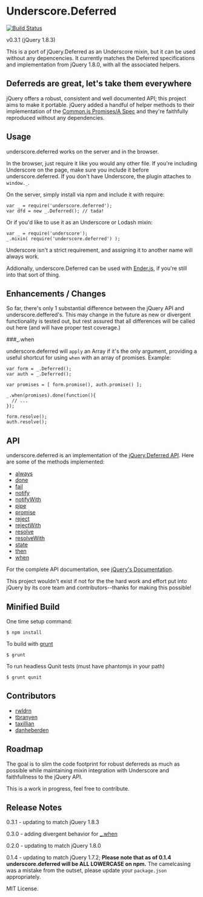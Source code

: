 # Underscore.Deferred

[![Build Status](https://secure.travis-ci.org/wookiehangover/underscore.deferred.png?branch=master)](http://travis-ci.org/wookiehangover/underscore.deferred)

v0.3.1 (jQuery 1.8.3)

This is a port of jQuery.Deferred as an Underscore mixin, but it can be
used without any depencencies. It currently matches the Deferred specifications
and implementation from jQuery 1.8.0, with all the associated helpers.

## Deferreds are great, let's take them everywhere

jQuery offers a robust, consistent and well documented API; this project aims
to make it portable. jQuery added a handful of helper methods to their
implementation of the [Common.js Promises/A Spec][promise] and they're faithfully
reproduced without any dependencies.

## Usage

underscore.deferred works on the server and in the browser.

In the browser, just require it like you would any other file. If you're
including Underscore on the page, make sure you include it before
underscore.deferred. If you don't have Underscore, the plugin attaches to
`window._`.

On the server, simply install via npm and include it with require:

    var _ = require('underscore.deferred');
    var dfd = new _.Deferred(); // tada!

Or if you'd like to use it as an Underscore or Lodash mixin:

    var _ = require('underscore');
    _.mixin( require('underscore.deferred') );

Underscore isn't a strict requirement, and assigning it to another
name will always work.

Addionally, underscore.Deferred can be used with [Ender.js][ender], if
you're still into that sort of thing.

## Enhancements / Changes

So far, there's only 1 substantial difference between the jQuery API and
underscore.deffered's. This may change in the future as new or
divergent functionality is tested out, but rest assured that all differences
will be called out here (and will have proper test coverage.)

###_.when

underscore.deferred will `apply` an Array if it's the only argument, providing a
useful shortcut for using `when` with an array of promises. Example:

    var form = _.Deferred();
    var auth = _.Deferred();

    var promises = [ form.promise(), auth.promise() ];

    _.when(promises).done(function(){
      // ...
    });

    form.resolve();
    auth.resolve();

## API

underscore.deferred is an implementation of the [jQuery.Deferred
API][jquery-docs]. Here are some of the methods implemented:

* [always](http://api.jquery.com/deferred.always/)
* [done](http://api.jquery.com/deferred.done/)
* [fail](http://api.jquery.com/deferred.fail/)
* [notify](http://api.jquery.com/deferred.notify/)
* [notifyWith](http://api.jquery.com/deferred.notifywith/)
* [pipe](http://api.jquery.com/deferred.pipe/)
* [promise](http://api.jquery.com/deferred.promise/)
* [reject](http://api.jquery.com/deferred.reject/)
* [rejectWith](http://api.jquery.com/deferred.rejectWith/)
* [resolve](http://api.jquery.com/deferred.resolve/)
* [resolveWith](http://api.jquery.com/deferred.resolve/)
* [state](http://api.jquery.com/deferred.notifywith/)
* [then](http://api.jquery.com/deferred.then/)
* [when](http://api.jquery.com/jQuery.when/)

For the complete API documentation, see [jQuery's Documentation][jquery-docs].

This project wouldn't exist if not for the the hard work and effort put
into jQuery by its core team and contributors--thanks for making this
possible!

## Minified Build

One time setup command:

```
$ npm install
```

To build with [grunt](https://github.com/cowboy/grunt)

```
$ grunt
```

To run headless Qunit tests (must have phantomjs in your path)

```
$ grunt qunit
```

## Contributors

* [rwldrn](https://github.com/rwldrn)
* [tbranyen](https://github.com/tbranyen)
* [taxillian](https://github.com/taxilian)
* [danheberden](https://github.com/danheberden)

## Roadmap

The goal is to slim the code footprint for robust deferreds as much as
possible while maintaining mixin integration with Underscore and faithfullness
to the jQuery API.

This is a work in progress, feel free to contribute.

## Release Notes

0.3.1 - updating to match jQuery 1.8.3

0.3.0 - adding divergent behavior for [_.when](https://github.com/wookiehangover/underscore.deferred#_when)

0.2.0 - updating to match jQuery 1.8.0

0.1.4 - updating to match jQuery 1.7.2; **Please note that as of 0.1.4 underscore.deferred will be ALL LOWERCASE on
npm.** The camelcasing was a mistake from the outset, please update your
`package.json` appropriately.

MIT License.

[promise]: http://wiki.commonjs.org/wiki/Promises
[jquery-docs]: http://api.jquery.com/category/deferred-object/
[ender]: http://ender.no.de/

